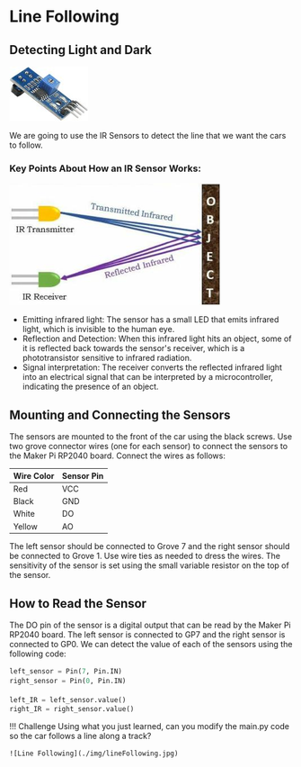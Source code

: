 # Line Following

## Detecting Light and Dark

![IR Sensor](./img/IRSensor.jpg)

We are going to use the IR Sensors to detect the line that we want the cars to follow.

### Key Points About How an IR Sensor Works:

![How an IR Sensor Works](./img/Working-of-IR-Sensor.jpg)

- Emitting infrared light: The sensor has a small LED that emits infrared light, which is invisible to the human eye.
- Reflection and Detection: When this infrared light hits an object, some of it is reflected back towards the sensor's receiver, which is a phototransistor sensitive to infrared radiation.
- Signal interpretation: The receiver converts the reflected infrared light into an electrical signal that can be interpreted by a microcontroller, indicating the presence of an object.

## Mounting and Connecting the Sensors

The sensors are mounted to the front of the car using the black screws. Use two grove connector wires (one for each sensor) to connect the sensors to the Maker Pi RP2040 board.  Connect the wires as follows:

Wire Color | Sensor Pin
---------|----------
Red | VCC
Black | GND
White | DO
Yellow | AO

The left sensor should be connected to Grove 7 and the right sensor should be connected to Grove 1.  Use wire ties as needed to dress the wires.  The sensitivity of the sensor is set using the small variable resistor on the top of the sensor.

## How to Read the Sensor

The DO pin of the sensor is a digital output that can be read by the Maker Pi RP2040 board.  The left sensor is connected to GP7 and the right sensor is connected to GP0.  We can detect the value of each of the sensors using the following code:

```python
left_sensor = Pin(7, Pin.IN)
right_sensor = Pin(0, Pin.IN)

left_IR = left_sensor.value()
right_IR = right_sensor.value()
```

!!! Challenge
    Using what you just learned, can you modify the main.py code so the car follows a line along a track?

    ![Line Following](./img/lineFollowing.jpg)
